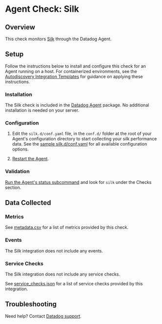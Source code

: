 # Agent Check: Silk

## Overview

This check monitors [Silk][1] through the Datadog Agent.

## Setup

Follow the instructions below to install and configure this check for an Agent running on a host. For containerized environments, see the [Autodiscovery Integration Templates][3] for guidance on applying these instructions.

### Installation

The Silk check is included in the [Datadog Agent][2] package.
No additional installation is needed on your server.

### Configuration

1. Edit the `silk.d/conf.yaml` file, in the `conf.d/` folder at the root of your Agent's configuration directory to start collecting your silk performance data. See the [sample silk.d/conf.yaml][4] for all available configuration options.

2. [Restart the Agent][5].

### Validation

[Run the Agent's status subcommand][6] and look for `silk` under the Checks section.

## Data Collected

### Metrics

See [metadata.csv][7] for a list of metrics provided by this check.

### Events

The Silk integration does not include any events.

### Service Checks

The Silk integration does not include any service checks.

See [service_checks.json][8] for a list of service checks provided by this integration.

## Troubleshooting

Need help? Contact [Datadog support][9].


[1]: **LINK_TO_INTEGRATION_SITE**
[2]: https://app.datadoghq.com/account/settings#agent
[3]: https://docs.datadoghq.com/agent/kubernetes/integrations/
[4]: https://github.com/DataDog/integrations-core/blob/master/check/datadog_checks/check/data/conf.yaml.example
[5]: https://docs.datadoghq.com/agent/guide/agent-commands/#start-stop-and-restart-the-agent
[6]: https://docs.datadoghq.com/agent/guide/agent-commands/#agent-status-and-information
[7]: https://github.com/DataDog/integrations-core/blob/master/check/metadata.csv
[8]: https://github.com/DataDog/integrations-core/blob/master/check/assets/service_checks.json
[9]: https://docs.datadoghq.com/help/
